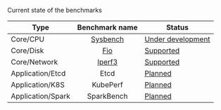 Current state of the benchmarks

| Type              |           Benchmark name           | Status                                                       |
| ----------------- | :--------------------------------: | ------------------------------------------------------------ |
| Core/CPU          | [Sysbench](benchmarks/sysbench.md) | [Under development](https://github.com/xridge/kubestone/pull/71) |
| Core/Disk         |      [Fio](benchmarks/fio.md)      | [Supported](https://github.com/xridge/kubestone/blob/master/config/samples/fio/base/fio_cr.yaml) |
| Core/Network      |   [Iperf3](benchmarks/iperf3.md)   | [Supported](https://github.com/xridge/kubestone/blob/master/config/samples/perf_v1alpha1_iperf3.yaml) |
| Application/Etcd  |                Etcd                | [Planned](https://github.com/xridge/kubestone/issues/15)     |
| Application/K8S   |              KubePerf              | [Planned](https://github.com/xridge/kubestone/issues/14)     |
| Application/Spark |             SparkBench             | [Planned](https://github.com/xridge/kubestone/issues/83)     |


